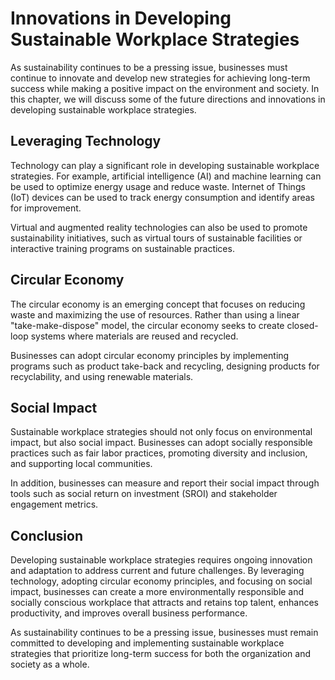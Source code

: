 Innovations in Developing Sustainable Workplace Strategies
========================================================================================

As sustainability continues to be a pressing issue, businesses must continue to innovate and develop new strategies for achieving long-term success while making a positive impact on the environment and society. In this chapter, we will discuss some of the future directions and innovations in developing sustainable workplace strategies.

Leveraging Technology
---------------------

Technology can play a significant role in developing sustainable workplace strategies. For example, artificial intelligence (AI) and machine learning can be used to optimize energy usage and reduce waste. Internet of Things (IoT) devices can be used to track energy consumption and identify areas for improvement.

Virtual and augmented reality technologies can also be used to promote sustainability initiatives, such as virtual tours of sustainable facilities or interactive training programs on sustainable practices.

Circular Economy
----------------

The circular economy is an emerging concept that focuses on reducing waste and maximizing the use of resources. Rather than using a linear "take-make-dispose" model, the circular economy seeks to create closed-loop systems where materials are reused and recycled.

Businesses can adopt circular economy principles by implementing programs such as product take-back and recycling, designing products for recyclability, and using renewable materials.

Social Impact
-------------

Sustainable workplace strategies should not only focus on environmental impact, but also social impact. Businesses can adopt socially responsible practices such as fair labor practices, promoting diversity and inclusion, and supporting local communities.

In addition, businesses can measure and report their social impact through tools such as social return on investment (SROI) and stakeholder engagement metrics.

Conclusion
----------

Developing sustainable workplace strategies requires ongoing innovation and adaptation to address current and future challenges. By leveraging technology, adopting circular economy principles, and focusing on social impact, businesses can create a more environmentally responsible and socially conscious workplace that attracts and retains top talent, enhances productivity, and improves overall business performance.

As sustainability continues to be a pressing issue, businesses must remain committed to developing and implementing sustainable workplace strategies that prioritize long-term success for both the organization and society as a whole.
